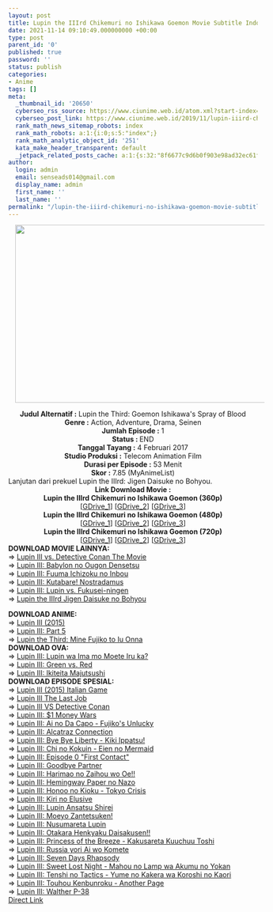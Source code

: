 ```yaml
---
layout: post
title: Lupin the IIIrd Chikemuri no Ishikawa Goemon Movie Subtitle Indonesia
date: 2021-11-14 09:10:49.000000000 +00:00
type: post
parent_id: '0'
published: true
password: ''
status: publish
categories:
- Anime
tags: []
meta:
  _thumbnail_id: '20650'
  cyberseo_rss_source: https://www.ciunime.web.id/atom.xml?start-index=151&max-results=150
  cyberseo_post_link: https://www.ciunime.web.id/2019/11/lupin-iiird-chikemuri-no-ishikawa.html
  rank_math_news_sitemap_robots: index
  rank_math_robots: a:1:{i:0;s:5:"index";}
  rank_math_analytic_object_id: '251'
  kata_make_header_transparent: default
  _jetpack_related_posts_cache: a:1:{s:32:"8f6677c9d6b0f903e98ad32ec61f8deb";a:2:{s:7:"expires";i:1650106873;s:7:"payload";a:0:{}}}
author:
  login: admin
  email: senseads014@gmail.com
  display_name: admin
  first_name: ''
  last_name: ''
permalink: "/lupin-the-iiird-chikemuri-no-ishikawa-goemon-movie-subtitle-indonesia/"
---
```

<div class="separator" style="clear: both; text-align: center;"><a href="https://1.bp.blogspot.com/--HE9xb_QZxA/XeIwbyH9PUI/AAAAAAAAdrE/E9zpcaBB7ikyWa0Gx6uFM1pqOjhOpsljACLcBGAsYHQ/s1600/Lupin%2Bthe%2BIIIrd%2BChikemuri%2Bno%2BIshikawa%2BGoemon.jpg" style="margin-left: 1em; margin-right: 1em;"><img border="0" data-original-height="720" data-original-width="1280" height="360" src="{{ site.baseurl }}/assets/2021/11/Lupin%2Bthe%2BIIIrd%2BChikemuri%2Bno%2BIshikawa%2BGoemon.jpg" width="640" /></a></div>
<p>
<div style="text-align: center;"><b>Judul Alternatif :</b>&nbsp;Lupin the Third: Goemon Ishikawa's Spray of Blood</div>
<div style="text-align: center;"><b>Genre :</b>&nbsp;<b></b>Action, Adventure, Drama, Seinen</div>
<div style="text-align: center;"><b>Jumlah Episode :</b>&nbsp;1<br /><b>Status :&nbsp;</b>END<br /><b>Tanggal Tayang :</b>&nbsp;4 Februari 2017<br /><b>Studio Produksi :</b>&nbsp;<b></b>Telecom Animation Film<br /><b>Durasi per Episode :</b>&nbsp;53 Menit</div>
<div style="text-align: center;"><b>Skor :</b>&nbsp;7.85 (MyAnimeList)</div>
<div style="text-align: center;"></div>
<div style="text-align: justify;">Lanjutan dari prekuel Lupin the IIIrd: Jigen Daisuke no Bohyou.</div>
<div style="text-align: justify;"></div>
<div style="text-align: justify;"></div>
<div style="text-align: center;"><b>Link Download Movie :</b></div>
<div style="text-align: center;"></div>
<div style="text-align: center;">
<div>
<div><b>Lupin the IIIrd Chikemuri no Ishikawa Goemon&nbsp;(360p)</b></div>
</div>
<div>[<a href="https://drive.google.com/uc?export=download&amp;id=1mTx7XDQAw1Cg40D4lMAQzwPGipGSVRxr" target="_blank" rel="noopener">GDrive_1</a>] [<a href="https://drive.google.com/uc?export=download&amp;id=1lTDGApxdDRadGZPkbcajTVZeGDKo2A_f" target="_blank" rel="noopener">GDrive_2</a>] [<a href="https://drive.google.com/uc?export=download&amp;id=1LwtUnPrfL6xqzBkS6z4JVL2B9m1ynNf0" target="_blank" rel="noopener">GDrive_3</a>]</div>
<div></div>
<div style="text-align: center;"><b>Lupin the IIIrd Chikemuri no Ishikawa Goemon&nbsp;(480p)</b></div>
</div>
<div style="text-align: center;">[<a href="https://drive.google.com/uc?export=download&amp;id=1lzMMBp5SZt26e40Sfm7o2qNOjMqkyjtr" target="_blank" rel="noopener">GDrive_1</a>] [<a href="https://drive.google.com/uc?export=download&amp;id=10D9NFiHFVv5lHgiSgyUcY5dnSJwmYxw3" target="_blank" rel="noopener">GDrive_2</a>] [<a href="https://drive.google.com/uc?export=download&amp;id=1IVg_MheMPdWrAIH2DoG5NxXy486QNrnp" target="_blank" rel="noopener">GDrive_3</a>]</div>
<div style="text-align: center;"><b>Lupin the IIIrd Chikemuri no Ishikawa Goemon&nbsp;(720p)</b><br />[<a href="https://drive.google.com/uc?export=download&amp;id=1meujNiPy_ltjseHbwqrJifYyVCqnXh_0" target="_blank" rel="noopener">GDrive_1</a>] [<a href="https://drive.google.com/uc?export=download&amp;id=1rybpRvoDac0AP-xILHkfsu6OvapRGxRM" target="_blank" rel="noopener">GDrive_2</a>] [<a href="https://drive.google.com/uc?export=download&amp;id=18GXTdbZrKv2GUAM4yfkuOdCNx_7-RjJb" target="_blank" rel="noopener">GDrive_3</a>]
<div style="text-align: left;"></div>
<div style="text-align: left;">
<div style="text-align: left;"><b>DOWNLOAD MOVIE LAINNYA:</b></div>
<div style="text-align: left;"></div>
<div style="text-align: left;"></div>
<div style="text-align: left;">=&gt;&nbsp;<a href="https://www.ciunime.web.id/2019/11/lupin-iii-vs-detective-conan-movie.html" target="_blank" rel="noopener">Lupin III vs. Detective Conan The Movie</a></div>
<div style="text-align: left;">=&gt;&nbsp;<a href="https://www.ciunime.web.id/2019/11/lupin-iii-babylon-no-ougon-densetsu.html" target="_blank" rel="noopener">Lupin III: Babylon no Ougon Densetsu</a></div>
<div style="text-align: left;">=&gt;&nbsp;<a href="https://www.ciunime.web.id/2019/11/lupin-iii-fuuma-ichizoku-no-inbou-movie.html" target="_blank" rel="noopener">Lupin III: Fuuma Ichizoku no Inbou</a></div>
<div style="text-align: left;">=&gt;&nbsp;<a href="https://www.ciunime.web.id/2019/01/lupin-iii-kutabare-nostradamus-movie.html" target="_blank" rel="noopener">Lupin III: Kutabare! Nostradamus</a></div>
<div style="text-align: left;">=&gt;&nbsp;<a href="https://www.ciunime.web.id/2019/11/lupin-iii-lupin-vs-fukusei-ningen-movie.html" target="_blank" rel="noopener">Lupin III: Lupin vs. Fukusei-ningen</a></div>
<div style="text-align: left;">
<div style="text-align: left;">=&gt;&nbsp;<a href="https://www.ciunime.web.id/2019/11/lupin-iiird-jigen-daisuke-no-bohyou.html" target="_blank" rel="noopener">Lupin the IIIrd Jigen Daisuke no Bohyou</a></div>
<p></div>
</div>
<div style="text-align: left;"><b>DOWNLOAD ANIME:</b></div>
<div style="text-align: left;"></div>
<div style="text-align: left;">=&gt;&nbsp;<a href="https://www.ciunime.web.id/2019/07/lupin-iii-2015-episode-01-24-end-batch.html" target="_blank" rel="noopener">Lupin III (2015)</a></div>
<div style="text-align: left;">=&gt;&nbsp;<a href="https://www.ciunime.web.id/2019/07/lupin-iii-part-5-episode-01-24-end.html" target="_blank" rel="noopener">Lupin III: Part 5</a></div>
<div style="text-align: left;">=&gt;&nbsp;<a href="https://www.ciunime.web.id/2019/07/lupin-third-mine-fujiko-to-iu-onna.html" target="_blank" rel="noopener">Lupin the Third: Mine Fujiko to Iu Onna</a></div>
<div style="text-align: left;"></div>
<div style="text-align: left;"><b>DOWNLOAD OVA:</b></div>
<div style="text-align: left;"></div>
<div style="text-align: left;">=&gt;&nbsp;<a href="https://www.ciunime.web.id/2019/11/lupin-iii-lupin-wa-ima-mo-moete-iru-ka.html" target="_blank" rel="noopener">Lupin III: Lupin wa Ima mo Moete Iru ka?</a></div>
<div style="text-align: left;">=&gt;&nbsp;<a href="https://www.ciunime.web.id/2019/11/lupin-iii-green-vs-red-ova-subtitle.html" target="_blank" rel="noopener">Lupin III: Green vs. Red</a></div>
<div style="text-align: left;">=&gt;&nbsp;<a href="https://www.ciunime.web.id/2019/11/lupin-iii-ikiteita-majutsushi-ova.html" target="_blank" rel="noopener">Lupin III: Ikiteita Majutsushi</a></div>
<div style="text-align: left;"></div>
<div style="text-align: left;"><b>DOWNLOAD EPISODE&nbsp;</b><b>SPESIAL</b><b>:</b></div>
<div style="text-align: left;"></div>
<div style="text-align: left;">=&gt;&nbsp;<a href="https://www.ciunime.web.id/2019/11/lupin-iii-2015-italian-game-spesial.html" target="_blank" rel="noopener">Lupin III (2015) Italian Game</a></div>
<div style="text-align: left;">=&gt;&nbsp;<a href="https://www.ciunime.web.id/2019/11/lupin-iii-last-job-spesial-subtitle.html" target="_blank" rel="noopener">Lupin III The Last Job</a></div>
<div style="text-align: left;">=&gt;&nbsp;<a href="https://www.ciunime.web.id/2019/11/lupin-iii-vs-detective-conan-spesial.html" target="_blank" rel="noopener">Lupin III VS Detective Conan</a></div>
<div style="text-align: left;">=&gt;&nbsp;<a href="https://www.ciunime.web.id/2019/11/lupin-iii-1-money-wars-spesial-subtitle.html" target="_blank" rel="noopener">Lupin III: $1 Money Wars</a></div>
<div style="text-align: left;">=&gt;&nbsp;<a href="https://www.ciunime.web.id/2019/11/lupin-iii-ai-no-da-capo-fujikos-unlucky.html" target="_blank" rel="noopener">Lupin III: Ai no Da Capo - Fujiko's Unlucky</a></div>
<div style="text-align: left;">=&gt;&nbsp;<a href="https://www.ciunime.web.id/2019/07/lupin-iii-alcatraz-connection-spesial.html" target="_blank" rel="noopener">Lupin III: Alcatraz Connection</a></div>
<div style="text-align: left;">=&gt;&nbsp;<a href="https://www.ciunime.web.id/2019/07/lupin-iii-bye-bye-liberty-kiki-ippatsu.html" target="_blank" rel="noopener">Lupin III: Bye Bye Liberty - Kiki Ippatsu!</a></div>
<div style="text-align: left;">=&gt;&nbsp;<a href="https://www.ciunime.web.id/2019/11/lupin-iii-chi-no-kokuin-eien-no-mermaid.html" target="_blank" rel="noopener">Lupin III: Chi no Kokuin - Eien no Mermaid</a></div>
<div style="text-align: left;">=&gt;&nbsp;<a href="https://www.ciunime.web.id/2019/07/lupin-iii-episode-0-first-contact.html" target="_blank" rel="noopener">Lupin III: Episode 0 "First Contact"</a></div>
<div style="text-align: left;">=&gt;&nbsp;<a href="https://www.ciunime.web.id/2019/05/lupin-iii-goodbye-partner-spesial.html" target="_blank" rel="noopener">Lupin III: Goodbye Partner</a></div>
<div style="text-align: left;">=&gt;&nbsp;<a href="https://www.ciunime.web.id/2019/11/lupin-iii-harimao-no-zaihou-wo-oe.html" target="_blank" rel="noopener">Lupin III: Harimao no Zaihou wo Oe!!</a></div>
<div style="text-align: left;">=&gt;&nbsp;<a href="https://www.ciunime.web.id/2019/11/lupin-iii-hemingway-paper-no-nazo.html" target="_blank" rel="noopener">Lupin III: Hemingway Paper no Nazo</a></div>
<div style="text-align: left;">=&gt;&nbsp;<a href="https://www.ciunime.web.id/2019/11/lupin-iii-honoo-no-kioku-tokyo-crisis.html" target="_blank" rel="noopener">Lupin III: Honoo no Kioku - Tokyo Crisis</a></div>
<div style="text-align: left;">=&gt;&nbsp;<a href="https://www.ciunime.web.id/2019/11/lupin-iii-kiri-no-elusive-spesial.html" target="_blank" rel="noopener">Lupin III: Kiri no Elusive</a></div>
<div style="text-align: left;">=&gt;&nbsp;<a href="https://www.ciunime.web.id/2019/11/lupin-iii-lupin-ansatsu-shirei-spesial.html" target="_blank" rel="noopener">Lupin III: Lupin Ansatsu Shirei</a></div>
<div style="text-align: left;">=&gt;&nbsp;<a href="https://www.ciunime.web.id/2019/11/lupin-iii-moeyo-zantetsuken-spesial.html" target="_blank" rel="noopener">Lupin III: Moeyo Zantetsuken!</a></div>
<div style="text-align: left;">=&gt;&nbsp;<a href="https://www.ciunime.web.id/2019/11/lupin-iii-nusumareta-lupin-spesial.html" target="_blank" rel="noopener">Lupin III: Nusumareta Lupin</a></div>
<div style="text-align: left;">=&gt;&nbsp;<a href="https://www.ciunime.web.id/2019/11/lupin-iii-otakara-henkyaku-daisakusen.html" target="_blank" rel="noopener">Lupin III: Otakara Henkyaku Daisakusen!!</a></div>
<div style="text-align: left;">=&gt;&nbsp;<a href="https://www.ciunime.web.id/2019/11/lupin-iii-princess-of-breeze-kakusareta.html" target="_blank" rel="noopener">Lupin III: Princess of the Breeze - Kakusareta Kuuchuu Toshi</a></div>
<div style="text-align: left;">=&gt;&nbsp;<a href="https://www.ciunime.web.id/2019/11/lupin-iii-russia-yori-ai-wo-komete.html" target="_blank" rel="noopener">Lupin III: Russia yori Ai wo Komete</a></div>
<div style="text-align: left;">=&gt;&nbsp;<a href="https://www.ciunime.web.id/2019/11/lupin-iii-seven-days-rhapsody-spesial.html" target="_blank" rel="noopener">Lupin III: Seven Days Rhapsody</a></div>
<div style="text-align: left;">=&gt;&nbsp;<a href="https://www.ciunime.web.id/2019/11/lupin-iii-sweet-lost-night-mahou-no.html" target="_blank" rel="noopener">Lupin III: Sweet Lost Night - Mahou no Lamp wa Akumu no Yokan</a></div>
<div style="text-align: left;">=&gt;&nbsp;<a href="https://www.ciunime.web.id/2019/07/lupin-iii-tenshi-no-tactics-yume-no.html" target="_blank" rel="noopener">Lupin III: Tenshi no Tactics - Yume no Kakera wa Koroshi no Kaori</a></div>
<div style="text-align: left;">=&gt;&nbsp;<a href="https://www.ciunime.web.id/2019/11/lupin-iii-touhou-kenbunroku-another.html" target="_blank" rel="noopener">Lupin III: Touhou Kenbunroku - Another Page</a></div>
<div style="text-align: left;">=&gt;&nbsp;<a href="https://www.ciunime.web.id/2019/11/lupin-iii-walther-p-38-spesial-subtitle.html" target="_blank" rel="noopener">Lupin III: Walther P-38</a></div>
<div style="text-align: left;"></div>
</div>
<link rel="stylesheet" href="https://cdnjs.cloudflare.com/ajax/libs/font-awesome/4.7.0/css/font-awesome.min.css" />
<div class="divbtn"> <a href="https://handymansurrender.com/fihup8buzv?key=94550f7ce39444073321dde3b8782f97" class="btn"><i class="fa fa-download"></i> Direct Link</a> </div>
